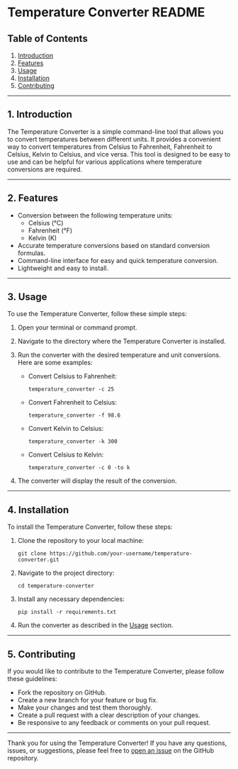 # Temperature Converter README

## Table of Contents

1. [Introduction](#introduction)
2. [Features](#features)
3. [Usage](#usage)
4. [Installation](#installation)
5. [Contributing](#contributing)

---

## 1. Introduction

The Temperature Converter is a simple command-line tool that allows you to convert temperatures between different units. It provides a convenient way to convert temperatures from Celsius to Fahrenheit, Fahrenheit to Celsius, Kelvin to Celsius, and vice versa. This tool is designed to be easy to use and can be helpful for various applications where temperature conversions are required.

---

## 2. Features

- Conversion between the following temperature units:
  - Celsius (°C)
  - Fahrenheit (°F)
  - Kelvin (K)
- Accurate temperature conversions based on standard conversion formulas.
- Command-line interface for easy and quick temperature conversion.
- Lightweight and easy to install.

---

## 3. Usage

To use the Temperature Converter, follow these simple steps:

1. Open your terminal or command prompt.

2. Navigate to the directory where the Temperature Converter is installed.

3. Run the converter with the desired temperature and unit conversions. Here are some examples:

   - Convert Celsius to Fahrenheit:
     ```
     temperature_converter -c 25
     ```

   - Convert Fahrenheit to Celsius:
     ```
     temperature_converter -f 98.6
     ```

   - Convert Kelvin to Celsius:
     ```
     temperature_converter -k 300
     ```

   - Convert Celsius to Kelvin:
     ```
     temperature_converter -c 0 -to k
     ```

4. The converter will display the result of the conversion.

---

## 4. Installation

To install the Temperature Converter, follow these steps:

1. Clone the repository to your local machine:
   ```
   git clone https://github.com/your-username/temperature-converter.git
   ```

2. Navigate to the project directory:
   ```
   cd temperature-converter
   ```

3. Install any necessary dependencies:
   ```
   pip install -r requirements.txt
   ```

4. Run the converter as described in the [Usage](#usage) section.

---

## 5. Contributing

If you would like to contribute to the Temperature Converter, please follow these guidelines:

- Fork the repository on GitHub.
- Create a new branch for your feature or bug fix.
- Make your changes and test them thoroughly.
- Create a pull request with a clear description of your changes.
- Be responsive to any feedback or comments on your pull request.

---

Thank you for using the Temperature Converter! If you have any questions, issues, or suggestions, please feel free to [open an issue](https://github.com/your-username/temperature-converter/issues) on the GitHub repository.

